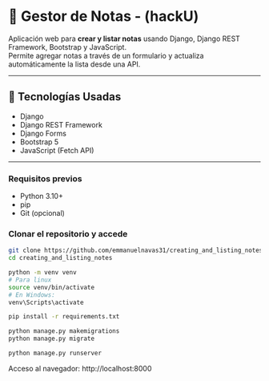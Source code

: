 # 📝 Gestor de Notas - (hackU)

Aplicación web para **crear y listar notas** usando Django, Django REST Framework, Bootstrap y JavaScript.  
Permite agregar notas a través de un formulario y actualiza automáticamente la lista desde una API.

---

## 🚀 Tecnologías Usadas

- Django
- Django REST Framework
- Django Forms
- Bootstrap 5
- JavaScript (Fetch API)

---

### Requisitos previos

- Python 3.10+
- pip
- Git (opcional)

### Clonar el repositorio y accede
```bash
git clone https://github.com/emmanuelnavas31/creating_and_listing_notes.git
cd creating_and_listing_notes
```

```bash
python -m venv venv
# Para linux
source venv/bin/activate     
# En Windows: 
venv\Scripts\activate
```

```bash
pip install -r requirements.txt
```

```bash
python manage.py makemigrations
python manage.py migrate
```

```bash
python manage.py runserver
```

Acceso al navegador:
http://localhost:8000

